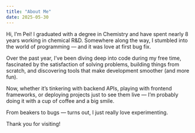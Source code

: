```yaml
---
title: "About Me"
date: 2025-05-30
---
```


Hi, I’m Pei! I graduated with a degree in Chemistry and have spent nearly 8 years working in chemical R&D. Somewhere along the way, I stumbled into the world of programming — and it was love at first bug fix.

Over the past year, I’ve been diving deep into code during my free time, fascinated by the satisfaction of solving problems, building things from scratch, and discovering tools that make development smoother (and more fun).

Now, whether it’s tinkering with backend APIs, playing with frontend frameworks, or deploying projects just to see them live — I’m probably doing it with a cup of coffee and a big smile.

From beakers to bugs — turns out, I just really love experimenting.

Thank you for visiting!
